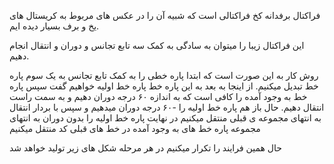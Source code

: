 فراکتال برفدانه کخ فراکتالی است که شبیه آن را در عکس های مربوط به کریستال های یخ و برف بسیار دیده ایم.

این فراکتال زیبا را میتوان به سادگی به کمک سه تابع تجانس و دوران و انتقال انجام دهیم.

روش کار به این صورت است که ابتدا پاره خطی را به کمک تابع تجانس به یک سوم پاره خط تبدیل میکنیم. از اینجا به بعد به این پاره خط پاره خط اولیه خواهیم گفت
سپس پاره خط به وجود آمده را کافی است که به اندازه ۶۰ درجه دوران دهیم و به سمت راست انتقال دهیم.
حال باز هم پاره خط اولیه را -۶۰ درجه دوران میدهیم و سپس با بردار انتقال به انتهای مجموعه ی قبلی منتقل میکنیم
در نهایت پاره خط اولیه را بدون دوران به انتهای مجموعه پاره خط های به وجود آمده در خط های قبلی کد منتقل میکنیم

حال همین فرایند را تکرار میکنیم
در هر مرحله شکل های زیر تولید خواهد شد
